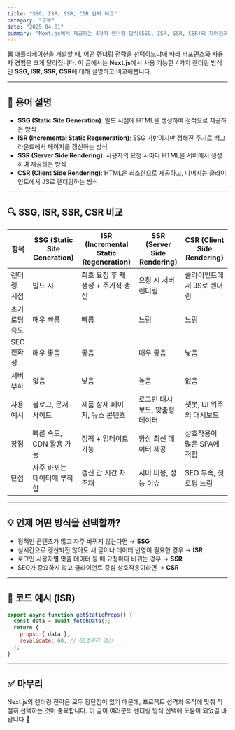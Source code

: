 ```yaml
---
title: "SSG, ISR, SSR, CSR 완벽 비교"
category: "공부"
date: "2025-04-01"
summary: "Next.js에서 제공하는 4가지 렌더링 방식(SSG, ISR, SSR, CSR)의 차이점과 장단점을 비교하고, 실제로 언제 어떤 방식을 사용해야 하는지 정리합니다."
---
```


웹 애플리케이션을 개발할 때, 어떤 렌더링 전략을 선택하느냐에 따라 퍼포먼스와 사용자 경험은 크게 달라집니다. 이 글에서는 **Next.js**에서 사용 가능한 4가지 렌더링 방식인 **SSG, ISR, SSR, CSR**에 대해 설명하고 비교해봅니다.

---

## 🧾 용어 설명

- **SSG (Static Site Generation)**: 빌드 시점에 HTML을 생성하여 정적으로 제공하는 방식
- **ISR (Incremental Static Regeneration)**: SSG 기반이지만 정해진 주기로 백그라운드에서 페이지를 갱신하는 방식
- **SSR (Server Side Rendering)**: 사용자의 요청 시마다 HTML을 서버에서 생성하여 제공하는 방식
- **CSR (Client Side Rendering)**: HTML은 최소한으로 제공하고, 나머지는 클라이언트에서 JS로 렌더링하는 방식

---

## 🔍 SSG, ISR, SSR, CSR 비교

| 항목             | SSG (Static Site Generation)     | ISR (Incremental Static Regeneration) | SSR (Server Side Rendering)       | CSR (Client Side Rendering)         |
|------------------|----------------------------------|----------------------------------------|-----------------------------------|--------------------------------------|
| 렌더링 시점      | 빌드 시                          | 최초 요청 후 재생성 + 주기적 갱신     | 요청 시 서버 렌더링              | 클라이언트에서 JS로 렌더링          |
| 초기 로딩 속도   | 매우 빠름                         | 빠름                                   | 느림                              | 느림                                 |
| SEO 친화성       | 매우 좋음                         | 좋음                                   | 매우 좋음                         | 낮음                                 |
| 서버 부하        | 없음                              | 낮음                                   | 높음                              | 없음                                 |
| 사용 예시        | 블로그, 문서 사이트              | 제품 상세 페이지, 뉴스 콘텐츠         | 로그인 대시보드, 맞춤형 데이터   | 챗봇, UI 위주의 대시보드            |
| 장점             | 빠른 속도, CDN 활용 가능          | 정적 + 업데이트 가능                   | 항상 최신 데이터 제공             | 상호작용이 많은 SPA에 적합          |
| 단점             | 자주 바뀌는 데이터에 부적합       | 갱신 간 시간 차 존재                   | 서버 비용, 성능 이슈              | SEO 부족, 첫 로딩 느림              |


---

## 💡 언제 어떤 방식을 선택할까?

- 정적인 콘텐츠가 많고 자주 바뀌지 않는다면 → **SSG**
- 실시간으로 갱신되진 않아도 새 글이나 데이터 반영이 필요한 경우 → **ISR**
- 로그인 사용자별 맞춤 데이터 등 매 요청마다 바뀌는 경우 → **SSR**
- SEO가 중요하지 않고 클라이언트 중심 상호작용이라면 → **CSR**

---

## 📌 코드 예시 (ISR)

```js
export async function getStaticProps() {
  const data = await fetchData();
  return {
    props: { data },
    revalidate: 60, // 60초마다 갱신
  };
}
```

---

## ✅ 마무리

Next.js의 렌더링 전략은 모두 장단점이 있기 때문에, 프로젝트 성격과 목적에 맞춰 적절히 선택하는 것이 중요합니다. 이 글이 여러분의 렌더링 방식 선택에 도움이 되었길 바랍니다 🙌
